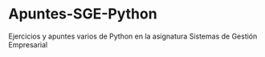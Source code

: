# Apuntes-SGE-Python
Ejercicios y apuntes varios de Python en la asignatura Sistemas de Gestión Empresarial
